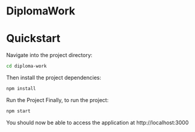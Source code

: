 # DiplomaWork
 
# Quickstart
Navigate into the project directory:
```bash
cd diploma-work
```
Then install the project dependencies:
```bash
npm install
```
Run the Project
Finally, to run the project:
```bash
npm start
```

You should now be able to access the application at http://localhost:3000

